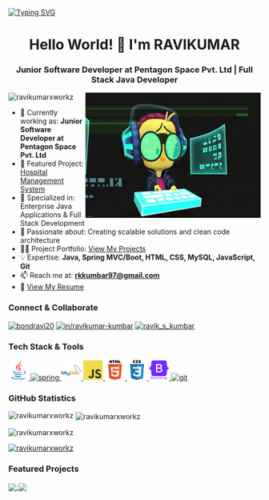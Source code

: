 <!--<img src="https://github.com/ravikumarxworkz/ravikumarxworkz.github.io/blob/main/person.gif" alt="logo" height="250" width="1000"> -->
[![Typing SVG](https://readme-typing-svg.demolab.com?font=Fira+Code&size=30&pause=1000&background=323232F9&center=true&width=1000&height=250&lines=%F0%9F%94%A7+Engineering+excellence+in+every+line+of+code;%F0%9F%92%BB+Junior+Software+Developer+at+Pentagon+Space;%E2%9A%99%EF%B8%8F+Where+Engineering+Meets+Innovation;%F0%9F%8E%A8+Architecting+Digital+Solutions+%7C+Creative+Developer;%E2%9C%A8+Transforming+Ideas+into+Scalable+Solutions)](https://git.io/typing-svg)

<h1 align="center">Hello World! 👋 I'm RAVIKUMAR</h1>
<h3 align="center">Junior Software Developer at Pentagon Space Pvt. Ltd | Full Stack Java Developer</h3>

<img align="right" alt="coding" height="250" width="350" src="https://github.com/ravikumarxworkz/my_resume/blob/main/github.gif">

<p align="left"> <img src="https://komarev.com/ghpvc/?username=ravikumarxworkz&label=Profile%20views&color=0e75b6&style=flat" alt="ravikumarxworkz" /> </p>

- 💼 Currently working as: **Junior Software Developer at Pentagon Space Pvt. Ltd**
- 🔭 Featured Project: [Hospital Management System](https://github.com/ravikumarxworkz/hospital-management-system.git)
- 💼 Specialized in: Enterprise Java Applications & Full Stack Development
- 🚀 Passionate about: Creating scalable solutions and clean code architecture
- 👨‍💻 Project Portfolio: [View My Projects](https://github.com/ravikumarxworkz/ProjectNuggets)
- 💡 Expertise: **Java, Spring MVC/Boot, HTML, CSS, MySQL, JavaScript, Git**
- 📫 Reach me at: **rkkumbar97@gmail.com**
- 📄 [View My Resume](https://github.com/ravikumarxworkz/my_resume/blob/main/Ravikumar_FSD.pdf)

### Connect & Collaborate
<p align="left">
<a href="https://twitter.com/bondravi20" target="blank"><img align="center" src="https://raw.githubusercontent.com/rahuldkjain/github-profile-readme-generator/master/src/images/icons/Social/twitter.svg" alt="bondravi20" height="30" width="40" /></a>
<a href="https://linkedin.com/in/in/ravikumar-kumbar" target="blank"><img align="center" src="https://raw.githubusercontent.com/rahuldkjain/github-profile-readme-generator/master/src/images/icons/Social/linked-in-alt.svg" alt="in/ravikumar-kumbar" height="30" width="40" /></a>
<a href="https://instagram.com/ravik_s_kumbar" target="blank"><img align="center" src="https://raw.githubusercontent.com/rahuldkjain/github-profile-readme-generator/master/src/images/icons/Social/instagram.svg" alt="ravik_s_kumbar" height="30" width="40" /></a>
</p>

### Tech Stack & Tools
<p align="left"> 
  <a href="https://www.java.com" target="_blank" rel="noreferrer"> 
    <img src="https://raw.githubusercontent.com/devicons/devicon/master/icons/java/java-original.svg" alt="java" width="40" height="40"/> 
  </a> 
  <a href="https://spring.io/" target="_blank" rel="noreferrer"> 
    <img src="https://www.vectorlogo.zone/logos/springio/springio-icon.svg" alt="spring" width="40" height="40"/> 
  </a>
  <a href="https://www.mysql.com/" target="_blank" rel="noreferrer"> 
    <img src="https://raw.githubusercontent.com/devicons/devicon/master/icons/mysql/mysql-original-wordmark.svg" alt="mysql" width="40" height="40"/> 
  </a> 
  <a href="https://developer.mozilla.org/en-US/docs/Web/JavaScript" target="_blank" rel="noreferrer"> 
    <img src="https://raw.githubusercontent.com/devicons/devicon/master/icons/javascript/javascript-original.svg" alt="javascript" width="40" height="40"/> 
  </a> 
  <a href="https://www.w3.org/html/" target="_blank" rel="noreferrer"> 
    <img src="https://raw.githubusercontent.com/devicons/devicon/master/icons/html5/html5-original-wordmark.svg" alt="html5" width="40" height="40"/> 
  </a> 
  <a href="https://www.w3schools.com/css/" target="_blank" rel="noreferrer"> 
    <img src="https://raw.githubusercontent.com/devicons/devicon/master/icons/css3/css3-original-wordmark.svg" alt="css3" width="40" height="40"/> 
  </a> 
  <a href="https://getbootstrap.com" target="_blank" rel="noreferrer"> 
    <img src="https://raw.githubusercontent.com/devicons/devicon/master/icons/bootstrap/bootstrap-plain-wordmark.svg" alt="bootstrap" width="40" height="40"/> 
  </a> 
  <a href="https://git-scm.com/" target="_blank" rel="noreferrer"> 
    <img src="https://www.vectorlogo.zone/logos/git-scm/git-scm-icon.svg" alt="git" width="40" height="40"/> 
  </a> 
</p>

### GitHub Statistics

<p><img align="left" src="https://github-readme-stats.vercel.app/api/top-langs?username=ravikumarxworkz&show_icons=true&locale=en&layout=compact&theme=radical" alt="ravikumarxworkz" /></p>

<p>&nbsp;<img align="center" src="https://github-readme-stats.vercel.app/api?username=ravikumarxworkz&show_icons=true&locale=en&theme=radical" alt="ravikumarxworkz" /></p>

<p><img align="center" src="https://github-readme-streak-stats.herokuapp.com/?user=ravikumarxworkz&theme=radical" alt="ravikumarxworkz" /></p>

<p align="left"> 
  <a href="https://github.com/ryo-ma/github-profile-trophy"><img src="https://github-profile-trophy.vercel.app/?username=ravikumarxworkz&theme=radical" alt="ravikumarxworkz" /></a> 
</p>

### Featured Projects

<a href="https://github.com/ravikumarxworkz/ProjectNuggets/tree/main/vendorManagementSystem">
  <img align="center" src="https://github-readme-stats.vercel.app/api/pin/?username=ravikumarxworkz&repo=ProjectNuggets&theme=radical" />
</a>
<a href="https://github.com/ravikumarxworkz/ravikumarxworkz.github.io">
  <img align="center" src="https://github-readme-stats.vercel.app/api/pin/?username=ravikumarxworkz&repo=ravikumarxworkz.github.io&theme=radical" />
</a>


